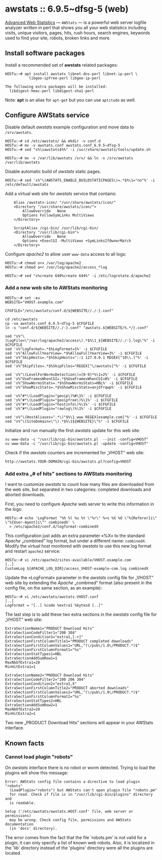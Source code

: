 awstats :: 6.9.5~dfsg-5 (web)
=============================

[Advanced Web Statistics][1] — `AWStats` — is a powerful web server logfile analyzer written in perl that shows you all your web statistics including visits, unique visitors, pages, hits, rush hours, search engines, keywords used to find your site, robots, broken links and more.

[1]: http://awstats.sourceforge.net


Install software packages
-------------------------

Install a recommended set of **awstats** related packages:

    HOSTu:~# apt install awstats libnet-dns-perl libnet-ip-perl \
               libgeo-ipfree-perl libgeo-ip-perl
    
    The following extra packages will be installed:
      libdigest-hmac-perl libdigest-sha1-perl

Note: **apt** is an alias for `apt-get` but you can use `aptitude` as well.


Configure AWStats service
-------------------------

Disable default _awstats_ example configuration and move data to `/srv/awstats`.

    HOSTu:~# cd /etc/awstats/ && mkdir -v conf.d
    HOSTu:~# mv -v awstats.conf awstats.conf_6.9.5~dfsg-5
    HOSTu:~# sed "s%\sawstats$%%" -i /usr/share/awstats/tools/update.sh
    
    HOSTu:~# mv -v /var/lib/awstats /srv/ && ln -s /srv/awstats /var/lib/awstats

Disable automatic build of _awstats_ static pages.

    HOSTu:~# sed 's%^\(AWSTATS_ENABLE_BUILDSTATICPAGES\)=.*$%\1="no"%' -i /etc/default/awstats

Add a virtual web site for _awstats_ service that contains:

    	Alias /awstats-icon/ "/usr/share/awstats/icon/"
    	<Directory "/usr/share/awstats/icon/">
    		AllowOverride	None
    		Options	FollowSymLinks MultiViews
    	</Directory>
    
    	ScriptAlias /cgi-bin/ /usr/lib/cgi-bin/
    	<Directory "/usr/lib/cgi-bin">
    		AllowOverride	None
    		Options	+ExecCGI -MultiViews +SymLinksIfOwnerMatch
    	</Directory>

Configure _apache2_ to allow user `www-data` access to all logs:

    HOSTu:~# chmod o+x /var/log/apache2
    HOSTu:~# chmod a+r /var/log/apache2/access_*log
    
    HOSTu:~# sed "s%create 640%create 644%" -i /etc/logrotate.d/apache2

### Add a new web site to AWStats monitoring

    HOSTu:~# set -eu
    WEBSITE="VHOST.example.com"
    
    CFGFILE="/etc/awstats/conf.d/${WEBSITE//./-}.conf"
    
    cd /etc/awstats
    cp -va awstats.conf_6.9.5~dfsg-5 $CFGFILE
    ln -s "conf.d/${WEBSITE//./-}.conf" "awstats.${WEBSITE/%.*/}.conf"
    
    sed "s%^\(LogFile=\"/var/log/apache2/access\).*$%\1_${WEBSITE//./-}.log\"%" -i $CFGFILE
    sed 's%^LogFormat=.*$%LogFormat=1%' -i $CFGFILE
    sed 's%^AllowFullYearView=.*$%AllowFullYearView=3%' -i $CFGFILE
    sed 's%^SkipHosts=.*$%SkipHosts="::1 127.0.0.1 REGEX[^10\\.]"%' -i $CFGFILE
    sed 's%^SkipFiles=.*$%SkipFiles="REGEX[^\/awstats]"%' -i $CFGFILE
    
    sed 's%^\(LevelForWormsDetection\)=[0-9]*%\1=2%' -i $CFGFILE
    sed 's%^UseFramesWhenCGI=.*$%UseFramesWhenCGI=0%' -i $CFGFILE
    sed 's%^ShowWormsStats=.*$%ShowWormsStats=HBL%' -i $CFGFILE
    sed 's%^ShowMiscStats=.*$%ShowMiscStats=anjdfrqwp%' -i $CFGFILE
    
    sed 's%^#*\(LoadPlugin="geoip\)%#\1%' -i $CFGFILE
    sed 's%^#*\(LoadPlugin="geoipfree\)%\1%' -i $CFGFILE
    sed 's%^#*\(LoadPlugin="hostinfo\)%\1%' -i $CFGFILE
    sed 's%^#*\(LoadPlugin="rawlog\)%\1%' -i $CFGFILE
    
    sed 's%^\(HostAliases=".*\)"$%\1 www REGEX[example.com]"%' -i $CFGFILE
    sed "s%^\(SiteDomain=\"\).*$%\1${WEBSITE}\"%" -i $CFGFILE

Initialize and run manually the first _awstats_ update for this web site:

    su www-data -c "/usr/lib/cgi-bin/awstats.pl  --init -config=VHOST"
    su www-data -c "/usr/lib/cgi-bin/awstats.pl -update -config=VHOST"

Check if the _awstats_ counters are incremented for „VHOST” web site:

    http://awstats.YOUR-DOMAIN/cgi-bin/awstats.pl?config=VHOST

### Add extra „# of hits” sections to AWStats monitoring

I want to customize _awstats_ to count how many files are downloaded from the web site, but separated in two categories: completed downloads and aborted downloads.

First, you need to configure _Apache_ web server to write this information in the logs:

    HOSTu:~# echo 'LogFormat "%h %l %u %t \"%r\" %>s %X %O \"%{Referer}i\" \"%{User-Agent}i\"" combinedX' \
      > /etc/apache2/conf.d/logformat-combinedX

This configuration just adds an extra parameter «%X» to the standard _Apache_ „combined” log format, but under a different name: `combinedX`. Modify the virtual host monitored with _awstats_ to use this new log format and restart `apache2` service:

    HOSTu:~# vi /etc/apache2/sites-available/VHOST.example.com
    [..]
    CustomLog ${APACHE_LOG_DIR}/access_VHOST-example-com.log combinedX

Update the «LogFormat» parameter in the _awstats_ config file for „VHOST” web site by extending the _Apache_ „combined” format (also present in the config file, on the same section, as an example):

    HOSTu:~# vi /etc/awstats/awstats.VHOST.conf
    [..]
    LogFormat = "[..] %code %extra1 %bytesd [..]"

The last step is to add these two extra sections in the _awstats_ config file for „VHOST” web site:

    ExtraSectionName1="PRODUCT Download Hits"
    ExtraSectionCodeFilter1="200 304"
    ExtraSectionCondition1="extra1,[-+]"
    ExtraSectionFirstColumnTitle1="PRODUCT completed downloads"
    ExtraSectionFirstColumnValues1="URL,^(\/pub\/1.0\/PRODUCT.*)$"
    ExtraSectionFirstColumnFormat1="%s"
    ExtraSectionStatTypes1=HBL
    ExtraSectionAddSumRow1=1
    MaxNbOfExtra1=20
    MinHitExtra1=1
    
    ExtraSectionName2="PRODUCT Download Hits"
    ExtraSectionCodeFilter2="200 206 304"
    ExtraSectionCondition2="extra1,X"
    ExtraSectionFirstColumnTitle2="PRODUCT aborted downloads"
    ExtraSectionFirstColumnValues2="URL,^(\/pub\/1.0\/PRODUCT.*)$"
    ExtraSectionFirstColumnFormat2="%s"
    ExtraSectionStatTypes2=HBL
    ExtraSectionAddSumRow2=1
    MaxNbOfExtra2=20
    MinHitExtra2=1

Two new „PRODUCT Download Hits” sections will appear in your AWStats interface.


Known facts
-----------

### Cannot load plugin "robots"

On _awstats_ interface there is no robot or worm detected. Trying to load the plugins will show this message:

    Error: AWStats config file contains a directive to load plugin "robots"
      (LoadPlugin="robots") but AWStats can't open plugin file "robots.pm"
      for read. Check if file is in "/usr/lib/cgi-bin/plugins" directory and
      is readable.
    
    Setup ('/etc/awstats/awstats.HOST.conf' file, web server or permissions)
      may be wrong. Check config file, permissions and AWStats documentation
      (in 'docs' directory).

The error comes from the fact that the file 'robots.pm' is not valid for a plugin, it can only specify a list of known web robots. Also, it is localized in the 'lib' directory instead of the 'plugins' directory  were all the plugins are located.
